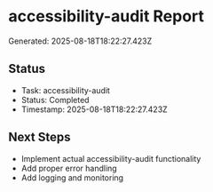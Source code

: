 # accessibility-audit Report

Generated: 2025-08-18T18:22:27.423Z

## Status
- Task: accessibility-audit
- Status: Completed
- Timestamp: 2025-08-18T18:22:27.423Z

## Next Steps
- Implement actual accessibility-audit functionality
- Add proper error handling
- Add logging and monitoring
